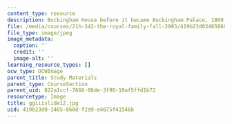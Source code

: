 ```yaml
---
content_type: resource
description: Buckingham House before it became Buckingham Palace, 1809.
file: /media/courses/21h-342-the-royal-family-fall-2003/419b23d03465868df2a9e4075f41546b_ggiiislide12.jpg
file_type: image/jpeg
image_metadata:
  caption: ''
  credit: ''
  image-alt: ''
learning_resource_types: []
ocw_type: OCWImage
parent_title: Study Materials
parent_type: CourseSection
parent_uid: 822a1ccf-7666-06de-3f90-10af5ffd1b72
resourcetype: Image
title: ggiiislide12.jpg
uid: 419b23d0-3465-868d-f2a9-e4075f41546b
---
```


